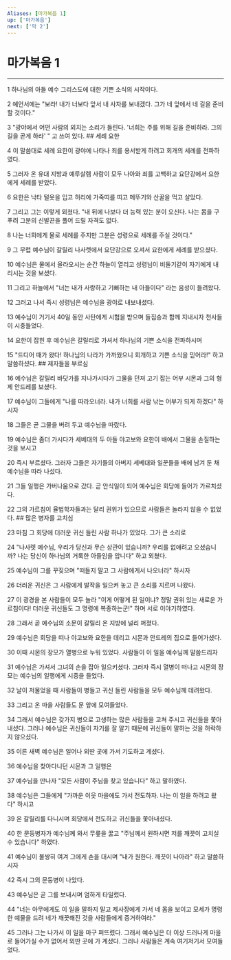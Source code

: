 ```yaml
---
Aliases: [마가복음 1]
up: ['마가복음']
next: ['막 2']
---
```

# 마가복음 1

***


1 하나님의 아들 예수 그리스도에 대한 기쁜 소식의 시작이다. 

2 예언서에는 "보라! 내가 너보다 앞서 내 사자를 보내겠다. 그가 네 앞에서 네 길을 준비할 것이다." 

3 "광야에서 어떤 사람의 외치는 소리가 들린다. '너희는 주를 위해 길을 준비하라. 그의 길을 곧게 하라' " 고 쓰여 있다. ## 세례 요한 

4 이 말씀대로 세례 요한이 광야에 나타나 죄를 용서받게 하려고 회개의 세례를 전파하였다. 

5 그러자 온 유대 지방과 예루살렘 사람이 모두 나아와 죄를 고백하고 요단강에서 요한에게 세례를 받았다. 

6 요한은 낙타 털옷을 입고 허리에 가죽띠를 띠고 메뚜기와 산꿀을 먹고 살았다. 

7 그리고 그는 이렇게 외쳤다. "내 뒤에 나보다 더 능력 있는 분이 오신다. 나는 몸을 구푸려 그분의 신발끈을 풀어 드릴 자격도 없다. 

8 나는 너희에게 물로 세례를 주지만 그분은 성령으로 세례를 주실 것이다." 

9 그 무렵 예수님이 갈릴리 나사렛에서 요단강으로 오셔서 요한에게 세례를 받으셨다. 

10 예수님은 물에서 올라오시는 순간 하늘이 열리고 성령님이 비둘기같이 자기에게 내리시는 것을 보셨다. 

11 그리고 하늘에서 "너는 내가 사랑하고 기뻐하는 내 아들이다" 라는 음성이 들려왔다. 

12 그러고 나서 즉시 성령님은 예수님을 광야로 내보내셨다. 

13 예수님이 거기서 40일 동안 사탄에게 시험을 받으며 들짐승과 함께 지내시자 천사들이 시중들었다. 

14 요한이 잡힌 후 예수님은 갈릴리로 가셔서 하나님의 기쁜 소식을 전파하시며 

15 "드디어 때가 왔다! 하나님의 나라가 가까웠으니 회개하고 기쁜 소식을 믿어라!" 하고 말씀하셨다. ## 제자들을 부르심 

16 예수님은 갈릴리 바닷가를 지나가시다가 그물을 던져 고기 잡는 어부 시몬과 그의 형제 안드레를 보셨다. 

17 예수님이 그들에게 "나를 따라오너라. 내가 너희를 사람 낚는 어부가 되게 하겠다" 하시자 

18 그들은 곧 그물을 버려 두고 예수님을 따랐다. 

19 예수님은 좀더 가시다가 세베대의 두 아들 야고보와 요한이 배에서 그물을 손질하는 것을 보시고 

20 즉시 부르셨다. 그러자 그들은 자기들의 아버지 세베대와 일꾼들을 배에 남겨 둔 채 예수님을 따라 나섰다. 

21 그들 일행은 가버나움으로 갔다. 곧 안식일이 되어 예수님은 회당에 들어가 가르치셨다. 

22 그의 가르침이 율법학자들과는 달리 권위가 있으므로 사람들은 놀라지 않을 수 없었다. ## 많은 병자를 고치심 

23 마침 그 회당에 더러운 귀신 들린 사람 하나가 있었다. 그가 큰 소리로 

24 "나사렛 예수님, 우리가 당신과 무슨 상관이 있습니까? 우리를 없애려고 오셨습니까? 나는 당신이 하나님의 거룩한 아들임을 압니다" 하고 외쳤다. 

25 예수님이 그를 꾸짖으며 "떠들지 말고 그 사람에게서 나오너라" 하시자 

26 더러운 귀신은 그 사람에게 발작을 일으켜 놓고 큰 소리를 지르며 나왔다. 

27 이 광경을 본 사람들이 모두 놀라 "이게 어떻게 된 일이냐? 정말 권위 있는 새로운 가르침이다! 더러운 귀신들도 그 명령에 복종하는군!" 하며 서로 이야기하였다. 

28 그래서 곧 예수님의 소문이 갈릴리 온 지방에 널리 퍼졌다. 

29 예수님은 회당을 떠나 야고보와 요한을 데리고 시몬과 안드레의 집으로 들어가셨다. 

30 이때 시몬의 장모가 열병으로 누워 있었다. 사람들이 이 일을 예수님께 말씀드리자 

31 예수님은 가셔서 그녀의 손을 잡아 일으키셨다. 그러자 즉시 열병이 떠나고 시몬의 장모는 예수님의 일행에게 시중을 들었다. 

32 날이 저물었을 때 사람들이 병들고 귀신 들린 사람들을 모두 예수님께 데려왔다. 

33 그리고 온 마을 사람들도 문 앞에 모여들었다. 

34 그래서 예수님은 갖가지 병으로 고생하는 많은 사람들을 고쳐 주시고 귀신들을 쫓아내셨다. 그러나 예수님은 귀신들이 자기를 잘 알기 때문에 귀신들이 말하는 것을 허락하지 않으셨다. 

35 이른 새벽 예수님은 일어나 외딴 곳에 가서 기도하고 계셨다. 

36 예수님을 찾아다니던 시몬과 그 일행은 

37 예수님을 만나자 "모든 사람이 주님을 찾고 있습니다" 하고 말하였다. 

38 예수님은 그들에게 "가까운 이웃 마을에도 가서 전도하자. 나는 이 일을 하려고 왔다" 하시고 

39 온 갈릴리를 다니시며 회당에서 전도하고 귀신들을 쫓아내셨다. 

40 한 문둥병자가 예수님께 와서 무릎을 꿇고 "주님께서 원하시면 저를 깨끗이 고치실 수 있습니다" 하였다. 

41 예수님이 불쌍히 여겨 그에게 손을 대시며 "내가 원한다. 깨끗이 나아라" 하고 말씀하시자 

42 즉시 그의 문둥병이 나았다. 

43 예수님은 곧 그를 보내시며 엄하게 타일렀다. 

44 "너는 아무에게도 이 일을 말하지 말고 제사장에게 가서 네 몸을 보이고 모세가 명령한 예물을 드려 네가 깨끗해진 것을 사람들에게 증거하여라." 

45 그러나 그는 나가서 이 일을 마구 퍼뜨렸다. 그래서 예수님은 더 이상 드러나게 마을로 들어가실 수가 없어서 외딴 곳에 가 계셨다. 그러나 사람들은 계속 여기저기서 모여들었다.
